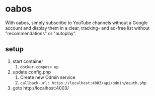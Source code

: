 # oabos

With oabos, simply subscribe to YouTube channels without a Google account and display them in a clear, tracking- and ad-free list without "recommendations" or "autoplay". 

## setup

1. start container
    1. `docker-compose up`
2. update config.php
    1. Create new Odmin service
    2. `callback-url: https://localhost:4003/api/odmin/oauth.php`
3. goto http://localhost:4003/